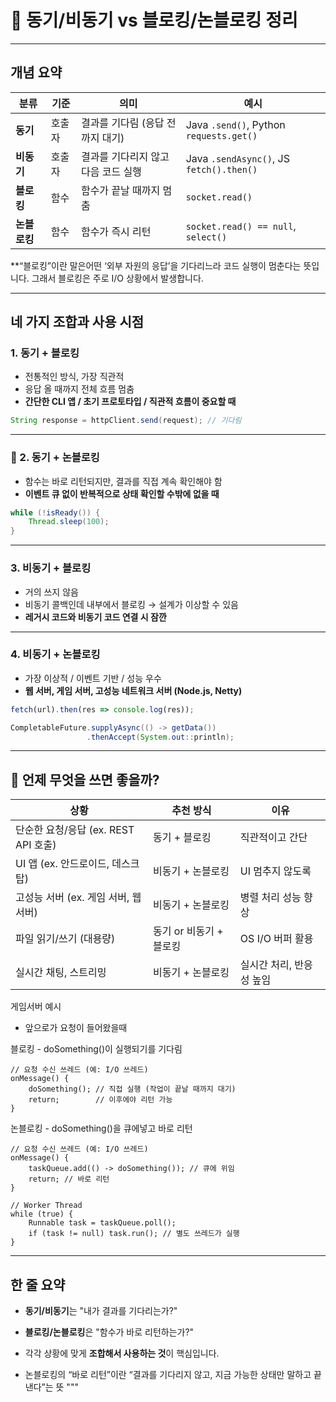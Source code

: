 # 🔄 동기/비동기 vs 블로킹/논블로킹 정리

---

## 개념 요약

| 분류 | 기준 | 의미 | 예시 |
|------|------|------|------|
| **동기** | 호출자 | 결과를 기다림 (응답 전까지 대기) | Java `.send()`, Python `requests.get()` |
| **비동기** | 호출자 | 결과를 기다리지 않고 다음 코드 실행 | Java `.sendAsync()`, JS `fetch().then()` |
| **블로킹** | 함수 | 함수가 끝날 때까지 멈춤 | `socket.read()` |
| **논블로킹** | 함수 | 함수가 즉시 리턴 | `socket.read() == null`, `select()` |

**“블로킹”이란 말은어떤 ‘외부 자원의 응답’을 기다리느라 코드 실행이 멈춘다는 뜻입니다.
그래서 블로킹은 주로 I/O 상황에서 발생합니다.

---

## 네 가지 조합과 사용 시점

### 1. 동기 + 블로킹
- 전통적인 방식, 가장 직관적
- 응답 올 때까지 전체 흐름 멈춤
- **간단한 CLI 앱 / 초기 프로토타입 / 직관적 흐름이 중요할 때**

```java
String response = httpClient.send(request); // 기다림
```

---

### 🔹 2. 동기 + 논블로킹
- 함수는 바로 리턴되지만, 결과를 직접 계속 확인해야 함
- **이벤트 큐 없이 반복적으로 상태 확인할 수밖에 없을 때**

```java
while (!isReady()) {
    Thread.sleep(100);
}
```

---

### 3. 비동기 + 블로킹
- 거의 쓰지 않음
- 비동기 콜백인데 내부에서 블로킹 → 설계가 이상할 수 있음
- **레거시 코드와 비동기 코드 연결 시 잠깐**

---

### 4. 비동기 + 논블로킹 
- 가장 이상적 / 이벤트 기반 / 성능 우수
- **웹 서버, 게임 서버, 고성능 네트워크 서버 (Node.js, Netty)**

```javascript
fetch(url).then(res => console.log(res));
```

```java
CompletableFuture.supplyAsync(() -> getData())
                 .thenAccept(System.out::println);
```

---

## 💼 언제 무엇을 쓰면 좋을까?

| 상황 | 추천 방식 | 이유 |
|------|------------|------|
| 단순한 요청/응답 (ex. REST API 호출) | 동기 + 블로킹 | 직관적이고 간단 |
| UI 앱 (ex. 안드로이드, 데스크탑) | 비동기 + 논블로킹 | UI 멈추지 않도록 |
| 고성능 서버 (ex. 게임 서버, 웹서버) | 비동기 + 논블로킹 | 병렬 처리 성능 향상 |
| 파일 읽기/쓰기 (대용량) | 동기 or 비동기 + 블로킹 | OS I/O 버퍼 활용 |
| 실시간 채팅, 스트리밍 | 비동기 + 논블로킹 | 실시간 처리, 반응성 높임 |

게임서버 예시
- 앞으로가 요청이 들어왔을때

블로킹 - doSomething()이 실행되기를 기다림
```
// 요청 수신 쓰레드 (예: I/O 쓰레드)
onMessage() {
    doSomething(); // 직접 실행 (작업이 끝날 때까지 대기)
    return;        // 이후에야 리턴 가능
}
```

논블로킹 - doSomething()을 큐에넣고 바로 리턴 
```
// 요청 수신 쓰레드 (예: I/O 쓰레드)
onMessage() {
    taskQueue.add(() -> doSomething()); // 큐에 위임
    return; // 바로 리턴
}

// Worker Thread
while (true) {
    Runnable task = taskQueue.poll();
    if (task != null) task.run(); // 별도 쓰레드가 실행
}
```

---

## 한 줄 요약

- **동기/비동기**는 "내가 결과를 기다리는가?"
- **블로킹/논블로킹**은 "함수가 바로 리턴하는가?"
- 각각 상황에 맞게 **조합해서 사용하는 것**이 핵심입니다.

- 논블로킹의 “바로 리턴”이란 “결과를 기다리지 않고, 지금 가능한 상태만 말하고 끝낸다”는 뜻
"""
